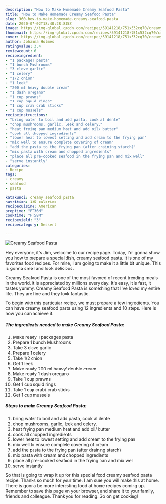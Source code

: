 ```yaml
---
description: "How to Make Homemade Creamy Seafood Pasta"
title: "How to Make Homemade Creamy Seafood Pasta"
slug: 360-how-to-make-homemade-creamy-seafood-pasta
date: 2020-07-02T18:40:28.835Z
image: https://img-global.cpcdn.com/recipes/59141218/751x532cq70/creamy-seafood-pasta-recipe-main-photo.jpg
thumbnail: https://img-global.cpcdn.com/recipes/59141218/751x532cq70/creamy-seafood-pasta-recipe-main-photo.jpg
cover: https://img-global.cpcdn.com/recipes/59141218/751x532cq70/creamy-seafood-pasta-recipe-main-photo.jpg
author: Johanna Holmes
ratingvalue: 3.4
reviewcount: 6
recipeingredient:
- "1 packages pasta"
- "1 bunch Mushrooms"
- "3 clove garlic"
- "1 celery"
- "1/2 onion"
- "1 leek"
- "200 ml heavy double cream"
- "1 dash oregano"
- "1 cup prawns"
- "1 cup squid rings"
- "1 cup crab crab sticks"
- "1 cup mussels"
recipeinstructions:
- "bring water to boil and add pasta, cook al dente"
- "chop mushrooms, garlic, leek and celery."
- "heat frying pan medium heat and add oil/ butter"
- "cook all chopped ingredients"
- "lower heat to lowest setting and add cream to the frying pan"
- "mix well to ensure complete covering of cream"
- "add the pasta to the frying pan (after draining starch)"
- "mix pasta with cream and chopped ingredients"
- "place all pre-cooked seafood in the frying pan and mix well"
- "serve instantly"
categories:
- Recipe
tags:
- creamy
- seafood
- pasta

katakunci: creamy seafood pasta 
nutrition: 125 calories
recipecuisine: American
preptime: "PT36M"
cooktime: "PT58M"
recipeyield: "3"
recipecategory: Dessert

---
```



![Creamy Seafood Pasta](https://img-global.cpcdn.com/recipes/59141218/751x532cq70/creamy-seafood-pasta-recipe-main-photo.jpg)

Hey everyone, it's Jim, welcome to our recipe page. Today, I'm gonna show you how to prepare a special dish, creamy seafood pasta. It is one of my favorites food recipes. For mine, I am going to make it a little bit unique. This is gonna smell and look delicious.

Creamy Seafood Pasta is one of the most favored of recent trending meals in the world. It is appreciated by millions every day. It's easy, it is fast, it tastes yummy. Creamy Seafood Pasta is something that I've loved my entire life. They are fine and they look fantastic.




To begin with this particular recipe, we must prepare a few ingredients. You can have creamy seafood pasta using 12 ingredients and 10 steps. Here is how you can achieve it.

<!--inarticleads1-->

##### The ingredients needed to make Creamy Seafood Pasta:

1. Make ready 1 packages pasta
1. Prepare 1 bunch Mushrooms
1. Take 3 clove garlic
1. Prepare 1 celery
1. Take 1/2 onion
1. Get 1 leek
1. Make ready 200 ml heavy/ double cream
1. Make ready 1 dash oregano
1. Take 1 cup prawns
1. Get 1 cup squid rings
1. Take 1 cup crab/ crab sticks
1. Get 1 cup mussels




<!--inarticleads2-->

##### Steps to make Creamy Seafood Pasta:

1. bring water to boil and add pasta, cook al dente
1. chop mushrooms, garlic, leek and celery.
1. heat frying pan medium heat and add oil/ butter
1. cook all chopped ingredients
1. lower heat to lowest setting and add cream to the frying pan
1. mix well to ensure complete covering of cream
1. add the pasta to the frying pan (after draining starch)
1. mix pasta with cream and chopped ingredients
1. place all pre-cooked seafood in the frying pan and mix well
1. serve instantly




So that is going to wrap it up for this special food creamy seafood pasta recipe. Thanks so much for your time. I am sure you will make this at home. There is gonna be more interesting food at home recipes coming up. Remember to save this page on your browser, and share it to your family, friends and colleague. Thank you for reading. Go on get cooking!
